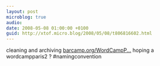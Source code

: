 ```yaml
---
layout: post
microblog: true
audio: 
date: 2008-05-08 01:00:00 +0100
guid: http://xtof.micro.blog/2008/05/08/t806816602.html
---
```

cleaning and archiving [barcamp.org/WordCampP...](http://barcamp.org/WordCampParis) hoping a wordcampparis2 ? #namingconvention
